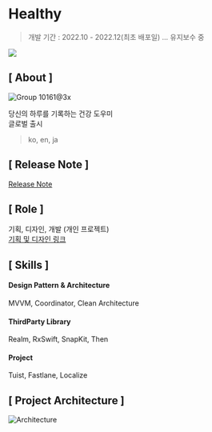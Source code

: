 # Healthy
>  개발 기간 : 2022.10 - 2022.12(최초 배포일) ... 유지보수 중

[<img src = "https://devimages-cdn.apple.com/app-store/marketing/guidelines/images/badge-download-on-the-app-store.svg">](https://apps.apple.com/kr/app/healthy/id1658676877)   

## [ About ]
![Group 10161@3x](https://user-images.githubusercontent.com/59193640/207803440-b58ac00a-f657-43b2-b4cc-ee7bdbfdac0d.png)

당신의 하루를 기록하는 건강 도우미   
글로벌 출시
> ko, en, ja

## [ Release Note ]
[Release Note](https://cheonsong.notion.site/Release-Note-cf5cfd1391ac4d3e8258d0b10dbabb87)

## [ Role ]
기획, 디자인, 개발 (개인 프로젝트)  
[기획 및 디자인 링크](https://www.figma.com/file/iknf6FjR7hxmCoM2jYFvBk/Health-Care?node-id=0%3A1)

## [ Skills ]
#### Design Pattern & Architecture
MVVM, Coordinator, Clean Architecture
#### ThirdParty Library
Realm, RxSwift, SnapKit, Then
#### Project
Tuist, Fastlane, Localize

## [ Project Architecture ]
![Architecture](https://user-images.githubusercontent.com/59193640/207800387-d332fe4f-9707-4d28-a8de-0a317c137eea.png)
